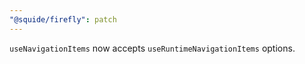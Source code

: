 ```yaml
---
"@squide/firefly": patch
---
```


`useNavigationItems` now accepts `useRuntimeNavigationItems` options.
